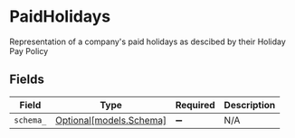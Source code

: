 # PaidHolidays

Representation of a company's paid holidays as descibed by their Holiday Pay Policy


## Fields

| Field                                          | Type                                           | Required                                       | Description                                    |
| ---------------------------------------------- | ---------------------------------------------- | ---------------------------------------------- | ---------------------------------------------- |
| `schema_`                                      | [Optional[models.Schema]](../models/schema.md) | :heavy_minus_sign:                             | N/A                                            |